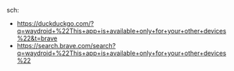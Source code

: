 sch:
- https://duckduckgo.com/?q=waydroid+%22This+app+is+available+only+for+your+other+devices%22&t=brave
- https://search.brave.com/search?q=waydroid+%22This+app+is+available+only+for+your+other+devices%22
